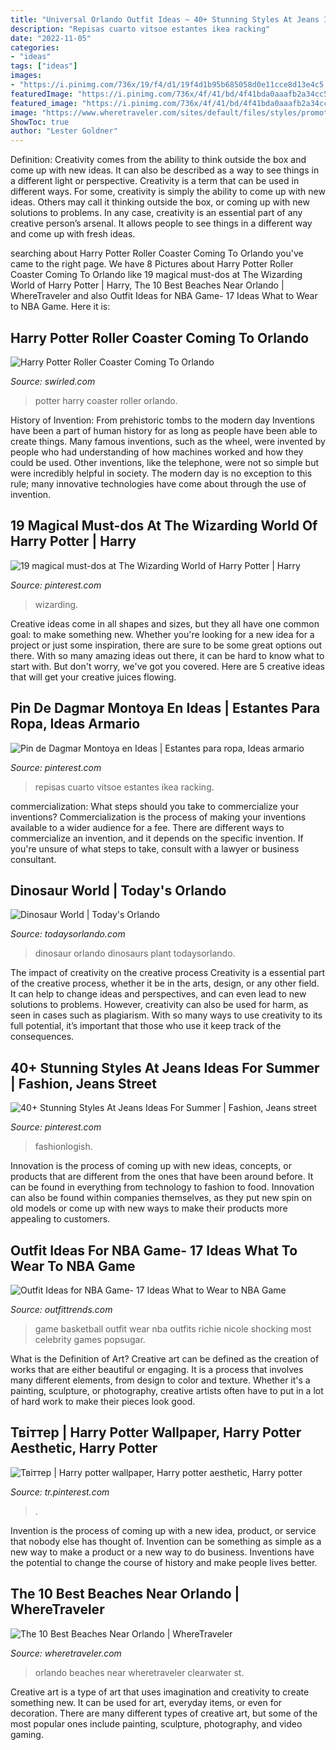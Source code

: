 ```yaml
---
title: "Universal Orlando Outfit Ideas ~ 40+ Stunning Styles At Jeans Ideas For Summer"
description: "Repisas cuarto vitsoe estantes ikea racking"
date: "2022-11-05"
categories:
- "ideas"
tags: ["ideas"]
images:
- "https://i.pinimg.com/736x/19/f4/d1/19f4d1b95b685058d0e11cce8d13e4c5.jpg"
featuredImage: "https://i.pinimg.com/736x/4f/41/bd/4f41bda0aaafb2a34cc55bc7360ccabc.jpg"
featured_image: "https://i.pinimg.com/736x/4f/41/bd/4f41bda0aaafb2a34cc55bc7360ccabc.jpg"
image: "https://www.wheretraveler.com/sites/default/files/styles/promoted_image_social_large/public/visit_st_pete_clearwater.jpg?itok=oGD09cba"
ShowToc: true
author: "Lester Goldner"
---
```



Definition: Creativity comes from the ability to think outside the box and come up with new ideas. It can also be described as a way to see things in a different light or perspective.
Creativity is a term that can be used in different ways. For some, creativity is simply the ability to come up with new ideas. Others may call it thinking outside the box, or coming up with new solutions to problems. In any case, creativity is an essential part of any creative person’s arsenal. It allows people to see things in a different way and come up with fresh ideas.

	

		
searching about Harry Potter Roller Coaster Coming To Orlando you've came to the right page. We have 8 Pictures about Harry Potter Roller Coaster Coming To Orlando like 19 magical must-dos at The Wizarding World of Harry Potter | Harry, The 10 Best Beaches Near Orlando | WhereTraveler and also Outfit Ideas for NBA Game- 17 Ideas What to Wear to NBA Game. Here it is:
		
    
## Harry Potter Roller Coaster Coming To Orlando

<img loading=lazy src="https://swirled.com/wp-content/uploads/2017/07/harry-potter-roller-coaster.jpg" onerror="this.onerror=null;this.src='https://tse2.mm.bing.net/th?id=OIP.T7_lzsnpNwVVemJyp7n8iwHaEq&amp;pid=15.1';" alt="Harry Potter Roller Coaster Coming To Orlando">

_Source: swirled.com_

>potter harry coaster roller orlando. 

	

History of Invention: From prehistoric tombs to the modern day
Inventions have been a part of human history for as long as people have been able to create things. Many famous inventions, such as the wheel, were invented by people who had understanding of how machines worked and how they could be used. Other inventions, like the telephone, were not so simple but were incredibly helpful in society. The modern day is no exception to this rule; many innovative technologies have come about through the use of invention.

    
## 19 Magical Must-dos At The Wizarding World Of Harry Potter | Harry

<img loading=lazy src="https://i.pinimg.com/736x/4f/41/bd/4f41bda0aaafb2a34cc55bc7360ccabc.jpg" onerror="this.onerror=null;this.src='https://tse2.mm.bing.net/th?id=OIP.VApG7R-Z6fnibofmsDL-4AHaLG&amp;pid=15.1';" alt="19 magical must-dos at The Wizarding World of Harry Potter | Harry">

_Source: pinterest.com_

>wizarding. 

	

Creative ideas come in all shapes and sizes, but they all have one common goal: to make something new. Whether you're looking for a new idea for a project or just some inspiration, there are sure to be some great options out there. With so many amazing ideas out there, it can be hard to know what to start with. But don't worry, we've got you covered. Here are 5 creative ideas that will get your creative juices flowing.

    
## Pin De Dagmar Montoya En Ideas | Estantes Para Ropa, Ideas Armario

<img loading=lazy src="https://i.pinimg.com/474x/5a/1e/bc/5a1ebcf71e3907b442e4bbd8e7e65adf.jpg" onerror="this.onerror=null;this.src='https://tse4.mm.bing.net/th?id=OIP.0IUhuEviwnIvMxerg7vQdwAAAA&amp;pid=15.1';" alt="Pin de Dagmar Montoya en Ideas | Estantes para ropa, Ideas armario">

_Source: pinterest.com_

>repisas cuarto vitsoe estantes ikea racking. 

	

commercialization: What steps should you take to commercialize your inventions?
Commercialization is the process of making your inventions available to a wider audience for a fee. There are different ways to commercialize an invention, and it depends on the specific invention. If you're unsure of what steps to take, consult with a lawyer or business consultant.

    
## Dinosaur World | Today&#039;s Orlando

<img loading=lazy src="http://www.todaysorlando.com/sites/default/files/dino01.JPG" onerror="this.onerror=null;this.src='https://tse1.mm.bing.net/th?id=OIP.yx9QtS-etXN15txrdP1kiAHaEc&amp;pid=15.1';" alt="Dinosaur World | Today&#039;s Orlando">

_Source: todaysorlando.com_

>dinosaur orlando dinosaurs plant todaysorlando. 

	

The impact of creativity on the creative process
Creativity is a essential part of the creative process, whether it be in the arts, design, or any other field. It can help to change ideas and perspectives, and can even lead to new solutions to problems. However, creativity can also be used for harm, as seen in cases such as plagiarism. With so many ways to use creativity to its full potential, it’s important that those who use it keep track of the consequences.

    
## 40+ Stunning Styles At Jeans Ideas For Summer | Fashion, Jeans Street

<img loading=lazy src="https://i.pinimg.com/736x/40/27/5e/40275e7ac0dacc7d6aa1f9f03ebadeed.jpg" onerror="this.onerror=null;this.src='https://tse4.mm.bing.net/th?id=OIP.P4k4Ls-0zDiOlhU8kma-WwHaM2&amp;pid=15.1';" alt="40+ Stunning Styles At Jeans Ideas For Summer | Fashion, Jeans street">

_Source: pinterest.com_

>fashionlogish. 

	

Innovation is the process of coming up with new ideas, concepts, or products that are different from the ones that have been around before. It can be found in everything from technology to fashion to food. Innovation can also be found within companies themselves, as they put new spin on old models or come up with new ways to make their products more appealing to customers.

    
## Outfit Ideas For NBA Game- 17 Ideas What To Wear To NBA Game

<img loading=lazy src="https://www.outfittrends.com/wp-content/uploads/2016/06/nba-game-4.jpg" onerror="this.onerror=null;this.src='https://tse4.mm.bing.net/th?id=OIP.cQ2TpYCVocRYLdvz7Yia1AHaLH&amp;pid=15.1';" alt="Outfit Ideas for NBA Game- 17 Ideas What to Wear to NBA Game">

_Source: outfittrends.com_

>game basketball outfit wear nba outfits richie nicole shocking most celebrity games popsugar. 

	

What is the Definition of Art?
Creative art can be defined as the creation of works that are either beautiful or engaging. It is a process that involves many different elements, from design to color and texture. Whether it's a painting, sculpture, or photography, creative artists often have to put in a lot of hard work to make their pieces look good.

    
## Твіттер | Harry Potter Wallpaper, Harry Potter Aesthetic, Harry Potter

<img loading=lazy src="https://i.pinimg.com/736x/19/f4/d1/19f4d1b95b685058d0e11cce8d13e4c5.jpg" onerror="this.onerror=null;this.src='https://tse2.mm.bing.net/th?id=OIP.3VU8FqTpgYFzXT9GIrwljwHaNO&amp;pid=15.1';" alt="Твіттер | Harry potter wallpaper, Harry potter aesthetic, Harry potter">

_Source: tr.pinterest.com_

>. 

	

Invention is the process of coming up with a new idea, product, or service that nobody else has thought of. Invention can be something as simple as a new way to make a product or a new way to do business. Inventions have the potential to change the course of history and make people lives better.

    
## The 10 Best Beaches Near Orlando | WhereTraveler

<img loading=lazy src="https://www.wheretraveler.com/sites/default/files/styles/promoted_image_social_large/public/visit_st_pete_clearwater.jpg?itok=oGD09cba" onerror="this.onerror=null;this.src='https://tse3.mm.bing.net/th?id=OIP.C0hdu0ZF5h7hxbcodxkEDgHaDZ&amp;pid=15.1';" alt="The 10 Best Beaches Near Orlando | WhereTraveler">

_Source: wheretraveler.com_

>orlando beaches near wheretraveler clearwater st. 

	

Creative art is a type of art that uses imagination and creativity to create something new. It can be used for art, everyday items, or even for decoration. There are many different types of creative art, but some of the most popular ones include painting, sculpture, photography, and video gaming.

